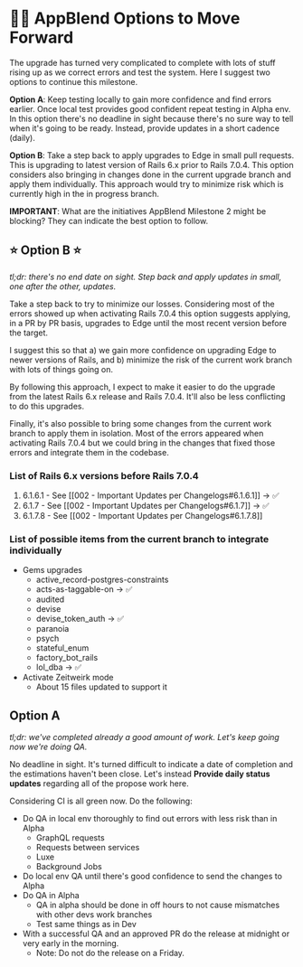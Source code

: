 # 👌🏽 AppBlend Options to Move Forward

The upgrade has turned very complicated to complete with lots of stuff rising up as we correct errors and test the system. Here I suggest two options to continue this milestone.

**Option A**: Keep testing locally to gain more confidence and find errors earlier. Once local test provides good confident repeat testing in Alpha env. In this option there's no deadline in sight because there's no sure way to tell when it's going to be ready. Instead, provide updates in a short cadence (daily).

**Option B**: Take a step back to apply upgrades to Edge in small pull requests. This is upgrading to latest version of Rails 6.x prior to Rails 7.0.4. This option considers also bringing in changes done in the current upgrade branch and apply them individually. This approach would try to minimize risk which is currently high in the in progress branch.

**IMPORTANT**: What are the initiatives AppBlend Milestone 2 might be blocking? They can indicate the best option to follow.

## ⭐️ Option B ⭐️

*tl;dr: there's no end date on sight. Step back and apply updates in small, one after the other, updates.*

Take a step back to try to minimize our losses. Considering most of the errors showed up when activating Rails 7.0.4 this option suggests applying, in a PR by PR basis, upgrades to Edge until the most recent version before the target.

I suggest this so that a) we gain more confidence on upgrading Edge to newer versions of Rails, and b) minimize the risk of the current work branch with lots of things going on.

By following this approach, I expect to make it easier to do the upgrade from the latest Rails 6.x release and Rails 7.0.4. It'll also be less conflicting to do this upgrades.

Finally, it's also possible to bring some changes from the current work branch to apply them in isolation. Most of the errors appeared when activating Rails 7.0.4 but we could bring in the changes that fixed those errors and integrate them in the codebase.

### List of Rails 6.x versions before Rails 7.0.4

1. 6.1.6.1 - See [[002 - Important Updates per Changelogs#6.1.6.1]] -> ✅
2. 6.1.7 - See [[002 - Important Updates per Changelogs#6.1.7]] -> ✅
3. 6.1.7.8 - See [[002 - Important Updates per Changelogs#6.1.7.8]]

### List of possible items from the current branch to integrate individually

- Gems upgrades
	- active_record-postgres-constraints
	- acts-as-taggable-on -> ✅
	- audited
	- devise
	- devise_token_auth -> ✅
	- paranoia
	- psych
	- stateful_enum
	- factory_bot_rails
	- lol_dba -> ✅
- Activate Zeitweirk mode
	- About 15 files updated to support it

## Option A

*tl;dr: we've completed already a good amount of work. Let's keep going now we're doing QA.*

No deadline in sight. It's turned difficult to indicate a date of completion and the estimations haven't been close. Let's instead **Provide daily status updates** regarding all of the propose work here.

Considering CI is all green now. Do the following:

- Do QA in local env thoroughly to find out errors with less risk than in Alpha
	- GraphQL requests
	- Requests between services
	- Luxe
	- Background Jobs
- Do local env QA until there's good confidence to send the changes to Alpha
- Do QA in Alpha
	- QA in alpha should be done in off hours to not cause mismatches with other devs work branches
	- Test same things as in Dev
- With a successful QA and an approved PR do the release at midnight or very early in the morning.
	- Note: Do not do the release on a Friday.